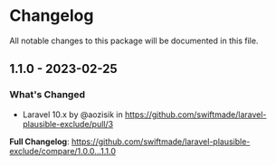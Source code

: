 # Changelog

All notable changes to this package will be documented in this file.

## 1.1.0 - 2023-02-25

### What's Changed

- Laravel 10.x by @aozisik in https://github.com/swiftmade/laravel-plausible-exclude/pull/3

**Full Changelog**: https://github.com/swiftmade/laravel-plausible-exclude/compare/1.0.0...1.1.0
